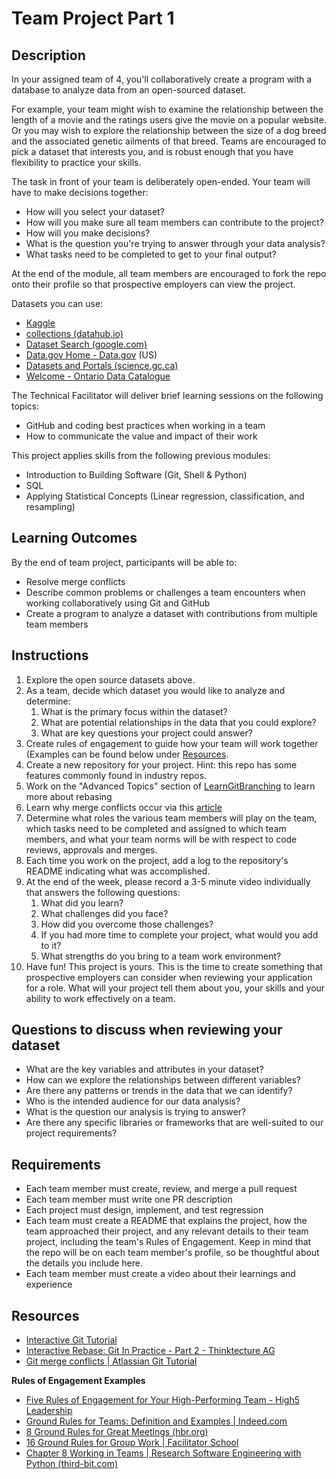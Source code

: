 # Team Project Part 1

## Description

In your assigned team of 4, you'll collaboratively create a program with a database to analyze data from an open-sourced dataset. 

For example, your team might wish to examine the relationship between the length of a movie and the ratings users give the movie on a popular website. Or you may wish to explore the relationship between the size of a dog breed and the associated genetic ailments of that breed. Teams are encouraged to pick a dataset that interests you, and is robust enough that you have flexibility to practice your skills. 

The task in front of your team is deliberately open-ended. Your team will have to make decisions together:
* How will you select your dataset?
* How will you make sure all team members can contribute to the project?
* How will you make decisions?
* What is the question you're trying to answer through your data analysis?
* What tasks need to be completed to get to your final output?

At the end of the module, all team members are encouraged to fork the repo onto their profile so that prospective employers can view the project. 

Datasets you can use:
* [Kaggle](https://www.kaggle.com/datasets)
* [collections (datahub.io)](https://datahub.io/collections)
* [Dataset Search (google.com)](https://datasetsearch.research.google.com/)
* [Data.gov Home - Data.gov](https://data.gov/) (US)
* [Datasets and Portals (science.gc.ca)](https://science.gc.ca/site/science/en/open-science/datasets-and-portals)
* [Welcome - Ontario Data Catalogue](https://data.ontario.ca/)

The Technical Facilitator will deliver brief learning sessions on the following topics:

* GitHub and coding best practices when working in a team  
* How to communicate the value and impact of their work
  
This project applies skills from the following previous modules:

* Introduction to Building Software (Git, Shell & Python) 
* SQL 
* Applying Statistical Concepts (Linear regression, classification, and resampling) 

## Learning Outcomes
By the end of team project, participants will be able to:
* Resolve merge conflicts
* Describe common problems or challenges a team encounters when working collaboratively using Git and GitHub
* Create a program to analyze a dataset with contributions from multiple team members

## Instructions

1. Explore the open source datasets above.
2. As a team, decide which dataset you would like to analyze and determine:
    1. What is the primary focus within the dataset?
    2. What are potential relationships in the data that you could explore?
    3. What are key questions your project could answer? 
3. Create rules of engagement to guide how your team will work together (Examples can be found below under [Resources](https://github.com/UofT-DSI/team_project/edit/main/team_project_1.md#resources).
4. Create a new repository for your project. Hint: this repo has some features commonly found in industry repos. 
5. Work on the "Advanced Topics" section of [LearnGitBranching](https://learngitbranching.js.org/) to learn more about rebasing
6. Learn why merge conflicts occur via this [article](https://www.atlassian.com/git/tutorials/using-branches/merge-conflicts#:~:text=Understanding%20merge%20conflicts,automatically%20determine%20what%20is%20correct.)
7. Determine what roles the various team members will play on the team, which tasks need to be completed and assigned to which team members, and what your team norms will be with respect to code reviews, approvals and merges. 
8. Each time you work on the project, add a log to the repository's README indicating what was accomplished. 
9. At the end of the week, please record a 3-5 minute video individually that answers the following questions:
    1. What did you learn?
    2. What challenges did you face?
    3. How did you overcome those challenges?
    4. If you had more time to complete your project, what would you add to it?
    5. What strengths do you bring to a team work environment?
10. Have fun! This project is yours. This is the time to create something that prospective employers can consider when reviewing your application for a role. What will your project tell them about you, your skills and your ability to work effectively on a team. 
  
## Questions to discuss when reviewing your dataset

* What are the key variables and attributes in your dataset?
* How can we explore the relationships between different variables?
* Are there any patterns or trends in the data that we can identify?
* Who is the intended audience for our data analysis?
* What is the question our analysis is trying to answer?
* Are there any specific libraries or frameworks that are well-suited to our project requirements?

## Requirements 
* Each team member must create, review, and merge a pull request 
* Each team member must write one PR description
* Each project must design, implement, and test regression
* Each team must create a README that explains the project, how the team approached their project, and any relevant details to their team project, including the team's Rules of Engagement. Keep in mind that the repo will be on each team member's profile, so be thoughtful about the details you include here. 
* Each team member must create a video about their learnings and experience 

## Resources

* [Interactive Git Tutorial](https://learngitbranching.js.org/)
* [Interactive Rebase: Git In Practice - Part 2 - Thinktecture AG](https://www.thinktecture.com/en/tools/git-interactive-rebase/)
* [Git merge conflicts | Atlassian Git Tutorial](https://www.atlassian.com/git/tutorials/using-branches/merge-conflicts#:~:text=Understanding%20merge%20conflicts,automatically%20determine%20what%20is%20correct.)

**Rules of Engagement Examples**

* [Five Rules of Engagement for Your High-Performing Team - High5 Leadership](https://high5leadership.com/five-rules-of-engagement-for-your-high-performing-team/)
* [Ground Rules for Teams: Definition and Examples | Indeed.com](https://www.indeed.com/career-advice/career-development/ground-rules-for-teams)
* [8 Ground Rules for Great Meetings (hbr.org)](https://hbr.org/2016/06/8-ground-rules-for-great-meetings)
* [16 Ground Rules for Group Work | Facilitator School](https://www.facilitator.school/ground-rules/ground-rules-for-group-work)
* [Chapter 8 Working in Teams | Research Software Engineering with Python (third-bit.com)](https://third-bit.com/py-rse/teams.html#teams-coc)
